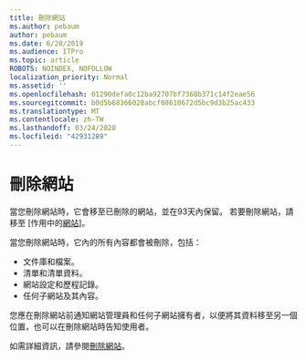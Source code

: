 ```yaml
---
title: 刪除網站
ms.author: pebaum
author: pebaum
ms.date: 6/20/2019
ms.audience: ITPro
ms.topic: article
ROBOTS: NOINDEX, NOFOLLOW
localization_priority: Normal
ms.assetid: ''
ms.openlocfilehash: 01290defa0c12ba92707bf7368b371c14f2eae56
ms.sourcegitcommit: b0d5b68366028abcf08610672d5bc9d3b25ac433
ms.translationtype: MT
ms.contentlocale: zh-TW
ms.lasthandoff: 03/24/2020
ms.locfileid: "42931289"
---
```

# <a name="delete-a-site"></a>刪除網站

當您刪除網站時，它會移至已刪除的網站，並在93天內保留。 若要刪除網站，請移至 [作用中的[網站](https://admin.microsoft.com/sharepoint?page=sitemanagement&modern=true)]。 

當您刪除網站時，它內的所有內容都會被刪除，包括：

- 文件庫和檔案。
- 清單和清單資料。
- 網站設定和歷程記錄。
- 任何子網站及其內容。

您應在刪除網站前通知網站管理員和任何子網站擁有者，以便將其資料移至另一個位置，也可以在刪除網站時告知使用者。

如需詳細資訊，請參閱[刪除網站](https://docs.microsoft.com/sharepoint/delete-site-collection)。
